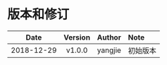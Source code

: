 # 版本和修订

| Date       | Version   |  Author    | Note    |
| --------   | :-----:   | :----      | :----   |
| 2018-12-29 | v1.0.0    | yangjie | 初始版本 |

